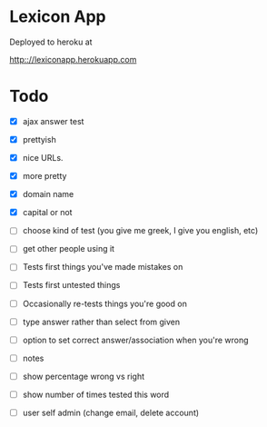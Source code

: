 
Lexicon App
===========

Deployed to heroku at

<http:://lexiconapp.herokuapp.com>

Todo
====

- [x] ajax answer test
- [x] prettyish
- [x] nice URLs.
- [x] more pretty
- [x] domain name
- [x] capital or not
- [ ] choose kind of test (you give me greek, I give you english, etc)
- [ ] get other people using it
- [ ] Tests first things you've made mistakes on
- [ ] Tests first untested things
- [ ] Occasionally re-tests things you're good on
- [ ] type answer rather than select from given
- [ ] option to set correct answer/association when you're wrong
- [ ] notes
- [ ] show percentage wrong vs right
- [ ] show number of times tested this word
- [ ] user self admin (change email, delete account)

